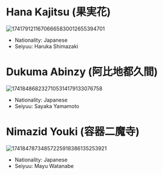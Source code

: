 # Hana Kajitsu (果実花)
![17417912116706665830012655394701](https://github.com/user-attachments/assets/428c65de-5906-4bcb-8eb9-3bd43116d354)
* Nationality: Japanese
* Seiyuu: Haruka Shimazaki
# Dukuma Abinzy (阿比地都久間)
![1741848682327105314179133076758](https://github.com/user-attachments/assets/322b40fe-9125-4c93-a548-88155648bcf6)
* Nationality: Japanese
* Seiyuu: Sayaka Yamamoto
# Nimazid Youki (容器二魔寺)
![17418478734857225918386135253921](https://github.com/user-attachments/assets/3d3e73e2-4f59-48be-a2c7-d80cc3f7e725)
* Nationality: Japanese
* Seiyuu: Mayu Watanabe
